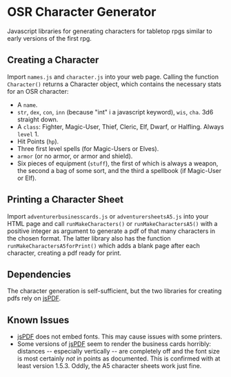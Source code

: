 # OSR Character Generator
Javascript libraries for generating characters for tabletop rpgs similar to early versions of the first rpg.

## Creating a Character

Import `names.js` and `character.js` into your web page. Calling the function `Character()` returns a Character object, which contains the necessary stats for an OSR character:

- A `name`.
- `str`, `dex`, `con`, `inn` (because "int" i a javascript keyword), `wis`, `cha`. 3d6 straight down.
- A `class`: Fighter, Magic-User, Thief, Cleric, Elf, Dwarf, or Halfling. Always `level` 1.
- Hit Points (`hp`).
- Three first level spells (for Magic-Users or Elves).
- `armor` (or no armor, or armor and shield).
- Six pieces of equipment (`stuff`), the first of which is always a weapon, the second a bag of some sort, and the third a spellbook (if Magic-User or Elf).

## Printing a Character Sheet

Import `adventurerbusinesscards.js` or `adventurersheetsA5.js` into your HTML page and call `runMakeCharacters()` or `runMakeCharactersA5()` with a positive integer as argument to generate a pdf of that many characters in the chosen format. The latter library also has the function `runMakeCharactersA5forPrint()` which adds a blank page after each character, creating a pdf ready for print.

## Dependencies

The character generation is self-sufficient, but the two libraries for creating pdfs rely on [jsPDF][].

## Known Issues

- [jsPDF][] does not embed fonts. This may cause issues with some printers.
- Some versions of [jsPDF][] seem to render the business cards horribly: distances -- especially vertically -- are completely off and the font size is most certainly *not* in points as documented. This is confirmed with at least version 1.5.3. Oddly, the A5 character sheets work just fine.

[jsPDF]: https://github.com/MrRio/jsPDF
